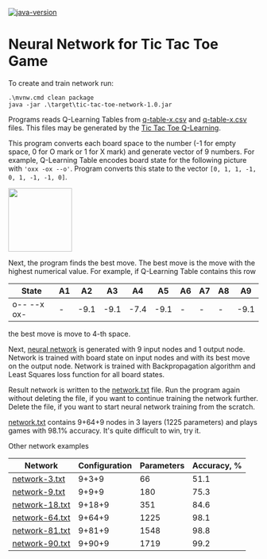 [![java-version](https://img.shields.io/badge/java-25-brightgreen?style=flat-square)](https://openjdk.org/)

# Neural Network for Tic Tac Toe Game

To create and train network run:

```shell
.\mvnw.cmd clean package
java -jar .\target\tic-tac-toe-network-1.0.jar
```

Programs reads Q-Learning Tables from [q-table-x.csv](q-table-x.csv) and [q-table-x.csv](q-table-o.csv) files.
This files may be generated by the [Tic Tac Toe Q-Learning](https://github.com/NeuroMachinesLab/tic-tac-toe-q-learning).

This program converts each board space to the number (-1 for empty space, 0 for O mark or 1 for X mark) and
generate vector of 9 numbers. For example, Q-Learning Table encodes board state for the following picture with
`'oxx -ox --o'`. Program converts this state to the vector `[0, 1, 1, -1, 0, 1, -1, -1, 0]`.

<img src="https://github.com/user-attachments/assets/78345cbb-b406-4404-a358-195a3c49afcf" width="128px"/>

Next, the program finds the best move. The best move is the move with the highest numerical value.
For example, if Q-Learning Table contains this row

| State       | A1 | A2   | A3   | A4   | A5   | A6 | A7 | A8 | A9   |
|-------------|----|------|------|------|------|----|----|----|------|
| o-- --x ox- | -  | -9.1 | -9.1 | -7.4 | -9.1 | -  | -  | -  | -9.1 |

the best move is move to 4-th space.

Next, [neural network](https://github.com/NeuroMachinesLab/perceptron) is generated with 9 input nodes and 1 output
node.
Network is trained with board state on input nodes and with its best move on the output node.
Network is trained with Backpropagation algorithm and Least Squares loss function for all board states.

Result network is written to the [network.txt](network.txt) file.
Run the program again without deleting the file, if you want to continue training the network further.
Delete the file, if you want to start neural network training from the scratch.

[network.txt](network.txt) contains 9+64+9 nodes in 3 layers (1225 parameters) and plays games with 98.1% accuracy.
It's quite difficult to win, try it.

Other network examples

| Network                          | Configuration | Parameters | Accuracy, % |
|----------------------------------|---------------|------------|-------------|
| [network-3.txt](network-3.txt)   | 9+3+9         | 66         | 51.1        |
| [network-9.txt](network-9.txt)   | 9+9+9         | 180        | 75.3        |
| [network-18.txt](network-18.txt) | 9+18+9        | 351        | 84.6        |
| [network-64.txt](network.txt)    | 9+64+9        | 1225       | 98.1        |
| [network-81.txt](network-81.txt) | 9+81+9        | 1548       | 98.8        |
| [network-90.txt](network-90.txt) | 9+90+9        | 1719       | 99.2        |

